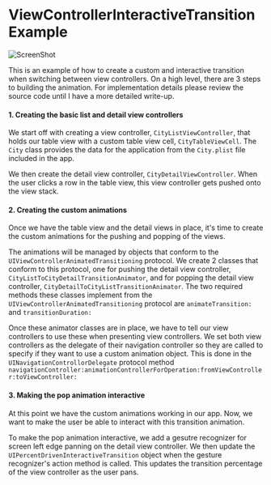 # ViewControllerInteractiveTransitionExample

![ScreenShot](/Screenshot/example.gif)

This is an example of how to create a custom and interactive transition when switching between view controllers. On a high level, there are 3 steps to building the animation. For implementation details please review the source code until I have a more detailed write-up.

#### 1. Creating the basic list and detail view controllers
We start off with creating a view controller, `CityListViewController`, that holds our table view with a custom table view cell, `CityTableViewCell`. The `City` class provides the data for the application from the `City.plist` file included in the app.

We then create the detail view controller, `CityDetailViewController`. When the user clicks a row in the table view, this view controller gets pushed onto the view stack.

#### 2. Creating the custom animations
Once we have the table view and the detail views in place, it's time to create the custom animations for the pushing and popping of the views.

The animations will be managed by objects that conform to the `UIViewControllerAnimatedTransitioning` protocol. We create 2 classes that conform to this protocol, one for pushing the detail view controller, `CityListToCityDetailTransitionAnimator`, and for popping the detail view controller, `CityDetailToCityListTransitionAnimator`. The two required methods these classes implement from the `UIViewControllerAnimatedTransitioning` protocol are  `animateTransition:` and `transitionDuration:`

Once these animator classes are in place, we have to tell our view controllers to use these when presenting view controllers. We set both view controllers as the delegate of their navigation controller so they are called to specify if they want to use a custom animation object. This is done in the `UINavigationControllorDelegate` protocol method 
`navigationController:animationControllerForOperation:fromViewController:toViewController:`

#### 3. Making the pop animation interactive
At this point we have the custom animations working in our app. Now, we want to make the user be able to interact with this transition animation.

To make the pop animation interactive, we add a gesutre recognizer for screen left edge panning on the detail view controller. We then update the `UIPercentDrivenInteractiveTransition` object when the gesture recognizer's action method is called. This updates the transition percentage of the view controller as the user pans.

